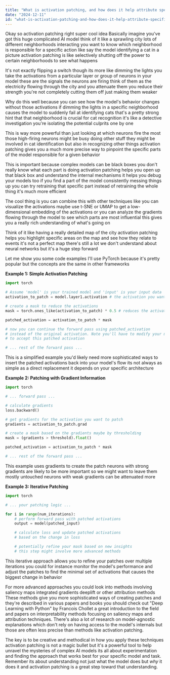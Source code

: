 ```yaml
---
title: "What is activation patching, and how does it help attribute specific behaviors to model components?"
date: "2024-12-11"
id: "what-is-activation-patching-and-how-does-it-help-attribute-specific-behaviors-to-model-components"
---
```


Okay so activation patching right super cool idea  Basically imagine you've got this huge complicated AI model think of it like a sprawling city  lots of different neighborhoods interacting  you want to know which neighborhood is responsible for a specific action like say the model identifying a cat in a picture  activation patching is like selectively shutting off the power to certain neighborhoods to see what happens

It's not exactly flipping a switch though its more like dimming the lights  you take the activations from a particular layer or group of neurons in your model these are the signals the neurons are firing think of them as the electricity flowing through the city and you attenuate them you reduce their strength  you're not completely cutting them off just making them weaker

Why do this well because you can see how the model's behavior changes without those activations  if dimming the lights in a specific neighborhood causes the model to suddenly fail at identifying cats that's a pretty strong hint that that neighborhood is crucial for cat recognition  it's like a detective investigation you're isolating the potential culprits one by one

This is way more powerful than just looking at which neurons fire the most  those high-firing neurons might be busy doing other stuff  they might be involved in cat identification but also in recognizing other things  activation patching gives you a much more precise way to pinpoint the specific parts of the model responsible for a given behavior

This is important because complex models can be black boxes  you don't really know what each part is doing  activation patching helps you open up that black box and understand the internal mechanisms  it helps you debug your models too  if you find a part of the model consistently messing things up you can try retraining that specific part instead of retraining the whole thing it's much more efficient

The cool thing is you can combine this with other techniques  like you can visualize the activations maybe use t-SNE or UMAP to get a low-dimensional embedding of the activations  or you can analyze the gradients flowing through the model to see which parts are most influential  this gives you a really rich understanding of what's going on

Think of it like having a really detailed map of the city  activation patching helps you highlight specific areas on the map and see how they relate to events  it's not a perfect map there's still a lot we don't understand about neural networks but it's a huge step forward

Let me show you some code examples  I'll use PyTorch because it's pretty popular  but the concepts are the same in other frameworks

**Example 1: Simple Activation Patching**

```python
import torch

# Assume 'model' is your trained model and 'input' is your input data
activation_to_patch = model.layer1.activation # the activation you want to patch

# create a mask to reduce the activations
mask = torch.ones_like(activation_to_patch) * 0.5 # reduces the activation by 50%

patched_activation = activation_to_patch * mask

# now you can continue the forward pass using patched_activation 
# instead of the original activation. Note you'll have to modify your model 
# to accept this patched activation

# ... rest of the forward pass ...
```

This is a simplified example you'd likely need more sophisticated ways to insert the patched activations back into your model's flow its not always as simple as a direct replacement  it depends on your specific architecture

**Example 2: Patching with Gradient Information**

```python
import torch

# ... forward pass ...

# calculate gradients
loss.backward()

# get gradients for the activation you want to patch
gradients = activation_to_patch.grad

# create a mask based on the gradients maybe by thresholding
mask = (gradients > threshold).float()

patched_activation = activation_to_patch * mask

# ... rest of the forward pass ...
```

This example uses gradients to create the patch  neurons with strong gradients are likely to be more important so we might want to leave them mostly untouched  neurons with weak gradients can be attenuated more

**Example 3:  Iterative Patching**

```python
import torch

# ... your patching logic ...

for i in range(num_iterations):
    # perform forward pass with patched activations
    output = model(patched_input)

    # calculate loss and update patched activations 
    # based on the change in loss

    # potentially refine your mask based on new insights
    # this step might involve more advanced methods
```

This iterative approach allows you to refine your patches over multiple iterations  you could for instance monitor the model's performance  and adjust the patches to find the minimal set of activations that causes the biggest change in behavior

For more advanced approaches you could look into methods involving saliency maps integrated gradients  deeplift or other attribution methods  These methods give you more sophisticated ways of creating patches  and they're described in various papers and books  you should check out "Deep Learning with Python" by Francois Chollet a great introduction to the field and  papers on  interpretability methods focusing on saliency maps and attribution techniques.  There's also a lot of research on model-agnostic explanations which don't rely on having access to the model's internals  but those are often less precise than methods like activation patching.


The key is to be creative and methodical in how you apply these techniques  activation patching is not a magic bullet but it's a powerful tool to help unravel the mysteries of complex AI models  its all about experimentation and finding the approach that works best for your specific model and task. Remember  its about understanding not just what the model does but *why* it does it and activation patching is a great step toward that understanding.
